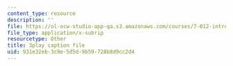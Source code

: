 ```yaml
---
content_type: resource
description: ''
file: https://ol-ocw-studio-app-qa.s3.amazonaws.com/courses/7-012-introduction-to-biology-fall-2004/931e32eb3c9e5d5d9b59728b8d9cc2d4_m4Gvu90Ydw.vtt
file_type: application/x-subrip
resourcetype: Other
title: 3play caption file
uid: 931e32eb-3c9e-5d5d-9b59-728b8d9cc2d4
---
```

